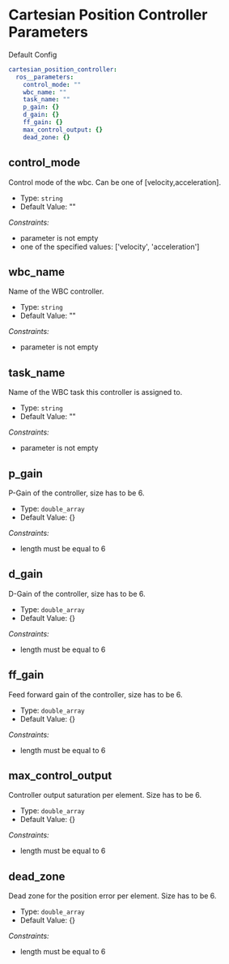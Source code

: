 # Cartesian Position Controller Parameters

Default Config
```yaml
cartesian_position_controller:
  ros__parameters:
    control_mode: ""
    wbc_name: ""
    task_name: ""
    p_gain: {}
    d_gain: {}
    ff_gain: {}
    max_control_output: {}
    dead_zone: {}
```

## control_mode

Control mode of the wbc. Can be one of [velocity,acceleration].

* Type: `string`
* Default Value: ""


*Constraints:*
 - parameter is not empty
 - one of the specified values: ['velocity', 'acceleration']

## wbc_name

Name of the WBC controller.

* Type: `string`
* Default Value: ""


*Constraints:*
 - parameter is not empty

## task_name

Name of the WBC task this controller is assigned to.

* Type: `string`
* Default Value: ""


*Constraints:*
 - parameter is not empty

## p_gain

P-Gain of the controller, size has to be 6.

* Type: `double_array`
* Default Value: {}


*Constraints:*
 - length must be equal to 6

## d_gain

D-Gain of the controller, size has to be 6.

* Type: `double_array`
* Default Value: {}


*Constraints:*
 - length must be equal to 6

## ff_gain

Feed forward gain of the controller, size has to be 6.

* Type: `double_array`
* Default Value: {}


*Constraints:*
 - length must be equal to 6

## max_control_output

Controller output saturation per element. Size has to be 6.

* Type: `double_array`
* Default Value: {}


*Constraints:*
 - length must be equal to 6

## dead_zone

Dead zone for the position error per element. Size has to be 6.

* Type: `double_array`
* Default Value: {}


*Constraints:*
 - length must be equal to 6

